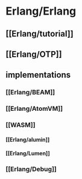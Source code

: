# Erlang/Erlang

## [[Erlang/tutorial]]
## [[Erlang/OTP]]

## implementations
### [[Erlang/BEAM]]
### [[Erlang/AtomVM]]

### [[WASM]]
#### [[Erlang/alumin]]
#### [[Erlang/Lumen]]
### [[Erlang/Debug]]

